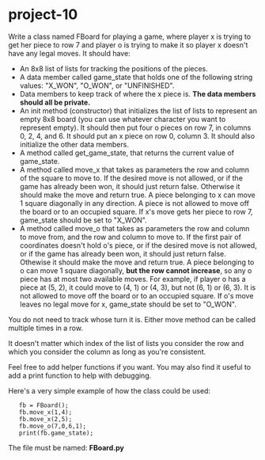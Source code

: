 # project-10

Write a class named FBoard for playing a game, where player x is trying to get her piece to row 7 and player o is trying to make it so player x doesn't have any legal moves.  It should have:

* An 8x8 list of lists for tracking the positions of the pieces.
* A data member called game_state that holds one of the following string values: "X_WON", "O_WON", or "UNFINISHED".
* Data members to keep track of where the x piece is.
**The data members should all be private.**
* An init method (constructor) that initializes the list of lists to represent an empty 8x8 board (you can use whatever character you want to represent empty).  It should then put four o pieces on row 7, in columns 0, 2, 4, and 6.  It should put an x piece on row 0, column 3.  It should also initialize the other data members.
* A method called get_game_state, that returns the current value of game_state.
* A method called move_x that takes as parameters the row and column of the square to move to.  If the desired move is not allowed, or if the game has already been won, it should just return false.  Otherwise it should make the move and return true.  A piece belonging to x can move 1 square diagonally in any direction.  A piece is not allowed to move off the board or to an occupied square.  If x's move gets her piece to row 7, game_state should be set to "X_WON".
* A method called move_o that takes as parameters the row and column to move from, and the row and column to move to.  If the first pair of coordinates doesn't hold o's piece, or if the desired move is not allowed, or if the game has already been won, it should just return false.  Othewise it should make the move and return true.  A piece belonging to o can move 1 square diagonally, **but the row cannot increase**, so any o piece has at most two available moves.  For example, if player o has a piece at (5, 2), it could move to (4, 1) or (4, 3), but not (6, 1) or (6, 3).  It is not allowed to move off the board or to an occupied square.  If o's move leaves no legal move for x, game_state should be set to "O_WON".

You do not need to track whose turn it is.  Either move method can be called multiple times in a row.

It doesn't matter which index of the list of lists you consider the row and which you consider the column as long as you're consistent.

Feel free to add helper functions if you want.  You may also find it useful to add a print function to help with debugging.

Here's a very simple example of how the class could be used:
```
   fb = FBoard();
   fb.move_x(1,4);
   fb.move_x(2,5);
   fb.move_o(7,0,6,1);
   print(fb.game_state);
```
The file must be named: **FBoard.py**
